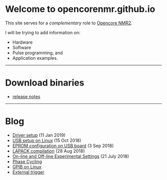 # Welcome to opencorenmr.github.io

This site serves for a _complementary_ role to [Opencore NMR2](http://kuchem.kyoto-u.ac.jp/bun/indiv/takezo/opencorenmr2/index.html).

I will be trying to add information on:
 - Hardware
 - Software
 - Pulse programming, and
 - Application examples.

- - -

# Download binaries
- [release notes](release/release.md)

- - -

# Blog
- [Driver setup](blog/driverSetup/driverSetup.md) (11 Jan 2019)  
- [USB setup on Linux](blog/USBSetupOnLinux.md) (15 Oct 2018)  
- [EPROM configuration on USB board](blog/usb_eprom/mprog.md) (3 Sep 2018)  
- [LAPACK compilation](blog/lapack.md) (28 Aug 2018)  
- [On-line and Off-line Experimental Settings](blog/onLineAndOffLineExpSettings/onLineAndOffLineExpSettings.md) (21 July 2018)  
- [Phase Cycling](blog/phaseCycle.md)  
- [GPIB on Linux](blog/gpibOnLinux.md)  
- [External trigger](blog/extTrig.md)  

